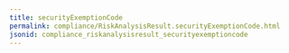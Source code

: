 ```yaml
---
title: securityExemptionCode
permalink: compliance/RiskAnalysisResult.securityExemptionCode.html
jsonid: compliance_riskanalysisresult_securityexemptioncode
---
```

